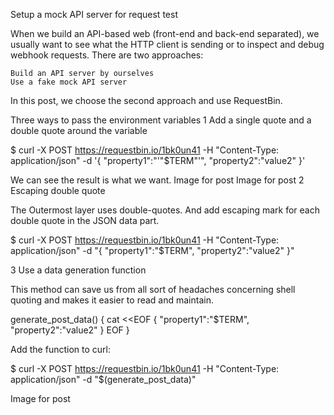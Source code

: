 Setup a mock API server for request test

When we build an API-based web (front-end and back-end separated), we usually want to see what the HTTP client is sending or to inspect and debug webhook requests. There are two approaches:

    Build an API server by ourselves
    Use a fake mock API server

In this post, we choose the second approach and use RequestBin.

Three ways to pass the environment variables
1 Add a single quote and a double quote around the variable

$ curl -X POST https://requestbin.io/1bk0un41  -H "Content-Type: application/json" -d '{ "property1":"'"$TERM"'", "property2":"value2" }'

We can see the result is what we want.
Image for post
Image for post
2 Escaping double quote

The Outermost layer uses double-quotes. And add escaping mark for each double quote in the JSON data part.

$ curl -X POST https://requestbin.io/1bk0un41 -H "Content-Type: application/json" -d "{ \"property1\":\"$TERM\", \"property2\":\"value2\" }"

3 Use a data generation function

This method can save us from all sort of headaches concerning shell quoting and makes it easier to read and maintain.

generate_post_data()
{
cat <<EOF
{
"property1":"\$TERM",
"property2":"value2"
}
EOF
}

Add the function to curl:

$ curl -X POST https://requestbin.io/1bk0un41 -H "Content-Type: application/json" -d "$(generate_post_data)"

Image for post
